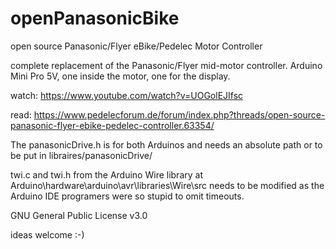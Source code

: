 # openPanasonicBike
open source Panasonic/Flyer eBike/Pedelec Motor Controller

complete replacement of the Panasonic/Flyer mid-motor controller.
Arduino Mini Pro 5V, one inside the motor, one for the display.

watch: https://www.youtube.com/watch?v=UOGolEJIfsc

read: 
https://www.pedelecforum.de/forum/index.php?threads/open-source-panasonic-flyer-ebike-pedelec-controller.63354/

The panasonicDrive.h is for both Arduinos and needs an absolute path or to be put in libraires/panasonicDrive/

twi.c and twi.h from the Arduino Wire library at Arduino\hardware\arduino\avr\libraries\Wire\src needs to be modified as the Arduino IDE programers were so stupid to omit timeouts.

GNU General Public License v3.0

ideas welcome :-)
